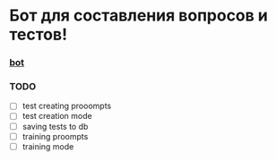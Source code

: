 # Бот для составления вопросов и тестов!
### [bot](https://t.me/testsproject_bot)

### TODO
- [ ] test creating prooompts
- [ ] test creation mode
- [ ] saving tests to db
- [ ] training proompts
- [ ] training mode
